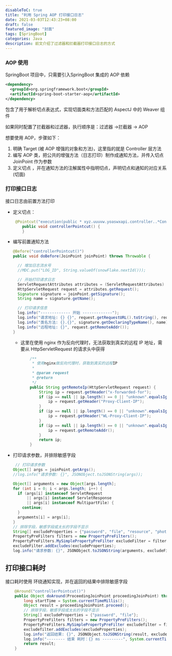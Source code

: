 ```yaml
---
disableToC: true
title: "利用 Spring AOP 打印接口日志"
date: 2021-03-03T12:43:23+08:00
draft: false
featured_image: "封面"
tags: [SpringBoot]
categories: Java
description: 前文介绍了过滤器和拦截器打印接口日志的方式
---
```


### AOP 使用

SpringBoot 项目中，只需要引入SpringBoot 集成的 AOP 依赖

```xml
<dependency>
  <groupId>org.springframework.boot</groupId>
  <artifactId>spring-boot-starter-aop</artifactId>
</dependency>
```

包含了用于解析切点表达式，实现切面类和方法匹配的 AspectJ 中的 Weaver 组件

如果同时配置了拦截器和过滤器，执行顺序是：过滤器 ->拦截器 -> AOP

想要使用 AOP，步骤如下：

1. 明确 Target (被 AOP 增强的对象和方法)，这里指的就是 Controller 层方法
2. 编写 AOP 类，把公共的增强方法（日志打印）制作成通知方法，并传入切点 JoinPoint 作为参数
3. 定义切点 ，并在通知方法的注解属性中指明切点，声明切点和通知的对应关系 (切面)



### 打印接口日志

接口日志由前置方法打印

- 定义切点：

  ```java
   @Pointcut("execution(public * xyz.uuuvw.yoaswxapi.controller..*Controller.*(..))")
      public void controllerPointcut() {
      }
  ```

- 编写前置通知方法

  ```java
  @Before("controllerPointcut()")
  public void doBefore(JoinPoint joinPoint) throws Throwable {
  
    // 增加日志流水号
    //MDC.put("LOG_ID", String.valueOf(snowFlake.nextId()));
  
    // 开始打印请求日志
    ServletRequestAttributes attributes = (ServletRequestAttributes) RequestContextHolder.getRequestAttributes();
    HttpServletRequest request = attributes.getRequest();
    Signature signature = joinPoint.getSignature();
    String name = signature.getName();
  
    // 打印请求信息
    log.info("------------- 开始 -------------");
    log.info("请求地址: {} {}", request.getRequestURL().toString(), request.getMethod());
    log.info("类名方法: {}.{}", signature.getDeclaringTypeName(), name);
    log.info("远程地址: {}", request.getRemoteAddr());
  }
  ```

  - 这里在使用 nginx 作为反向代理时，无法获取到真实的远程 IP 地址，需要从 HttpServletRequest 的请求头中获得

    ```java
        /**
         * 使用nginx做反向代理时，获取到真实的远程IP
         *
         * @param request
         * @return
         */
        public String getRemoteIp(HttpServletRequest request) {
            String ip = request.getHeader("x-forwarded-for");
            if (ip == null || ip.length() == 0 || "unknown".equalsIgnoreCase(ip)) {
                ip = request.getHeader("Proxy-Client-IP");
            }
            if (ip == null || ip.length() == 0 || "unknown".equalsIgnoreCase(ip)) {
                ip = request.getHeader("WL-Proxy-Client-IP");
            }
            if (ip == null || ip.length() == 0 || "unknown".equalsIgnoreCase(ip)) {
                ip = request.getRemoteAddr();
            }
            return ip;
        }
    ```

- 打印请求参数，并排除敏感字段

  ```java
   // 打印请求参数
  Object[] args = joinPoint.getArgs();
  //log.info("请求参数: {}", JSONObject.toJSONString(args));
  
  Object[] arguments = new Object[args.length];
  for (int i = 0; i < args.length; i++) {
    if (args[i] instanceof ServletRequest
        || args[i] instanceof ServletResponse
        || args[i] instanceof MultipartFile) {
      continue;
    }
    arguments[i] = args[i];
  }
  // 排除字段，敏感字段或太长的字段不显示
  String[] excludeProperties = {"password", "file", "resource", "photo"};
  PropertyPreFilters filters = new PropertyPreFilters();
  PropertyPreFilters.MySimplePropertyPreFilter excludeFilter = filters.addFilter();
  excludeFilter.addExcludes(excludeProperties);
  log.info("请求参数: {}", JSONObject.toJSONString(arguments, excludeFilter));
  ```

  

##  打印接口耗时

接口耗时使用 环绕通知实现，并在返回的结果中排除敏感字段

```java
    @Around("controllerPointcut()")
    public Object doAround(ProceedingJoinPoint proceedingJoinPoint) throws Throwable {
        long startTime = System.currentTimeMillis();
        Object result = proceedingJoinPoint.proceed();
        // 排除字段，敏感字段或太长的字段不显示
        String[] excludeProperties = {"password", "file"};
        PropertyPreFilters filters = new PropertyPreFilters();
        PropertyPreFilters.MySimplePropertyPreFilter excludefilter = filters.addFilter();
        excludefilter.addExcludes(excludeProperties);
        log.info("返回结果: {}", JSONObject.toJSONString(result, excludefilter));
        log.info("-------- 结束 耗时：{} ms ---------", System.currentTimeMillis() - startTime);
        return result;
    }
```

